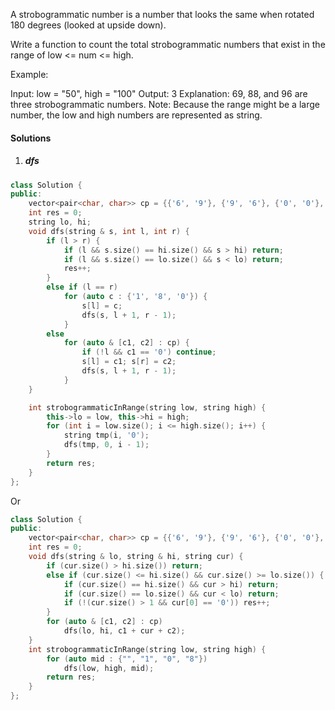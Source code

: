 A strobogrammatic number is a number that looks the same when rotated 180 degrees (looked at upside down).

Write a function to count the total strobogrammatic numbers that exist in the range of low <= num <= high.

Example:

Input: low = "50", high = "100"
Output: 3 
Explanation: 69, 88, and 96 are three strobogrammatic numbers.
Note:
Because the range might be a large number, the low and high numbers are represented as string.


#### Solutions


1. ##### dfs


```c++
class Solution {
public:
    vector<pair<char, char>> cp = {{'6', '9'}, {'9', '6'}, {'0', '0'}, {'8', '8'}, {'1', '1'}};
    int res = 0;
    string lo, hi;
    void dfs(string & s, int l, int r) {
        if (l > r) {
            if (l && s.size() == hi.size() && s > hi) return;
            if (l && s.size() == lo.size() && s < lo) return;
            res++;
        }
        else if (l == r)
            for (auto c : {'1', '8', '0'}) {
                s[l] = c;
                dfs(s, l + 1, r - 1);
            }
        else
            for (auto & [c1, c2] : cp) {
                if (!l && c1 == '0') continue;
                s[l] = c1; s[r] = c2;
                dfs(s, l + 1, r - 1);
            }
    }

    int strobogrammaticInRange(string low, string high) {
        this->lo = low, this->hi = high;
        for (int i = low.size(); i <= high.size(); i++) {
            string tmp(i, '0');
            dfs(tmp, 0, i - 1);
        }
        return res;
    }
};
```

Or

```c++
class Solution {
public:
    vector<pair<char, char>> cp = {{'6', '9'}, {'9', '6'}, {'0', '0'}, {'8', '8'}, {'1', '1'}};
    int res = 0;
    void dfs(string & lo, string & hi, string cur) {
        if (cur.size() > hi.size()) return;
        else if (cur.size() <= hi.size() && cur.size() >= lo.size()) {
            if (cur.size() == hi.size() && cur > hi) return;
            if (cur.size() == lo.size() && cur < lo) return;
            if (!(cur.size() > 1 && cur[0] == '0')) res++;
        }
        for (auto & [c1, c2] : cp)
            dfs(lo, hi, c1 + cur + c2);
    }
    int strobogrammaticInRange(string low, string high) {
        for (auto mid : {"", "1", "0", "8"})
            dfs(low, high, mid);
        return res;
    }
};
```